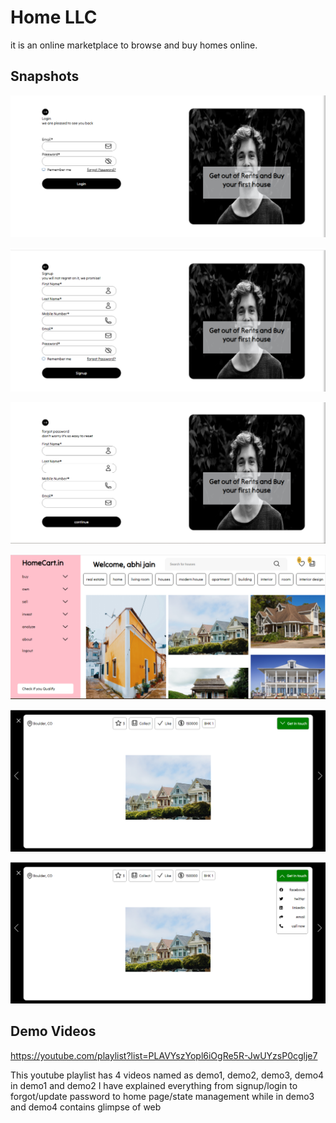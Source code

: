 # Home LLC

it is an online marketplace to browse and buy homes online.

## Snapshots
![login](./glimpse/login.png)

![signup](./glimpse/signup.png)

![forgot password](./glimpse/forgot.png)

![home](./glimpse/home1.png)

![house large view](./glimpse/home2.png)

![house large view part 2](./glimpse/home3.png)

## Demo Videos
https://youtube.com/playlist?list=PLAVYszYopl6iOgRe5R-JwUYzsP0cglje7

This youtube playlist has 4 videos named as demo1, demo2, demo3, demo4
in demo1 and demo2 I have explained everything from signup/login to forgot/update password to home page/state management
while in demo3 and demo4 contains glimpse of web
